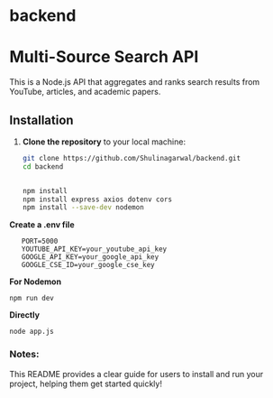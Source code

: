 # backend

# Multi-Source Search API

This is a Node.js API that aggregates and ranks search results from YouTube, articles, and academic papers.

## Installation

1. **Clone the repository** to your local machine:

   ```bash
   git clone https://github.com/Shulinagarwal/backend.git
   cd backend

   
   npm install
   npm install express axios dotenv cors
   npm install --save-dev nodemon


**Create a .env file**

```
   PORT=5000
   YOUTUBE_API_KEY=your_youtube_api_key
   GOOGLE_API_KEY=your_google_api_key
   GOOGLE_CSE_ID=your_google_cse_key
```

**For Nodemon**
```
npm run dev
```


**Directly**
```
node app.js
```


### Notes:
This README provides a clear guide for users to install and run your project, helping them get started quickly!


